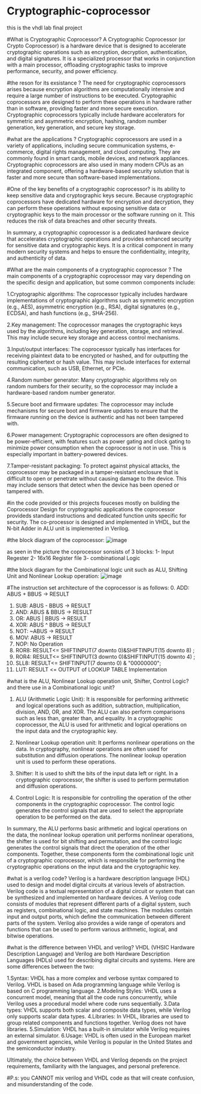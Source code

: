 # Cryptographic-coprocessor
this is the vhdl lab final project 

#What is Cryptographic Coprocessor?
A Cryptographic Coprocessor (or Crypto Coprocessor) is a hardware device that is designed to accelerate cryptographic operations such as encryption, decryption, authentication, and digital signatures. It is a specialized processor that works in conjunction with a main processor, offloading cryptographic tasks to improve performance, security, and power efficiency.

#the reson for its exsistance ?
The need for cryptographic coprocessors arises because encryption algorithms are computationally intensive and require a large number of instructions to be executed. Cryptographic coprocessors are designed to perform these operations in hardware rather than in software, providing faster and more secure execution. Cryptographic coprocessors typically include hardware accelerators for symmetric and asymmetric encryption, hashing, random number generation, key generation, and secure key storage.

#what are the applications ?
Cryptographic coprocessors are used in a variety of applications, including secure communication systems, e-commerce, digital rights management, and cloud computing. They are commonly found in smart cards, mobile devices, and network appliances. Cryptographic coprocessors are also used in many modern CPUs as an integrated component, offering a hardware-based security solution that is faster and more secure than software-based implementations.

#One of the key benefits of a cryptographic coprocessor?
 is its ability to keep sensitive data and cryptographic keys secure. Because cryptographic coprocessors have dedicated hardware for encryption and decryption, they can perform these operations without exposing sensitive data or cryptographic keys to the main processor or the software running on it. This reduces the risk of data breaches and other security threats.
 
 In summary, a cryptographic coprocessor is a dedicated hardware device that accelerates cryptographic operations and provides enhanced security for sensitive data and cryptographic keys. It is a critical component in many modern security systems and helps to ensure the confidentiality, integrity, and authenticity of data.
 
 #What are the main components of a cryptographic coprocessor ?
 The main components of a cryptographic coprocessor may vary depending on the specific design and application, but some common components include:

1.Cryptographic algorithms: The coprocessor typically includes hardware implementations of cryptographic algorithms such as symmetric encryption (e.g., AES), asymmetric encryption (e.g., RSA), digital signatures (e.g., ECDSA), and hash functions (e.g., SHA-256).

2.Key management: The coprocessor manages the cryptographic keys used by the algorithms, including key generation, storage, and retrieval. This may include secure key storage and access control mechanisms.

3.Input/output interfaces: The coprocessor typically has interfaces for receiving plaintext data to be encrypted or hashed, and for outputting the resulting ciphertext or hash value. This may include interfaces for external communication, such as USB, Ethernet, or PCIe.

4.Random number generator: Many cryptographic algorithms rely on random numbers for their security, so the coprocessor may include a hardware-based random number generator.

5.Secure boot and firmware updates: The coprocessor may include mechanisms for secure boot and firmware updates to ensure that the firmware running on the device is authentic and has not been tampered with.

6.Power management: Cryptographic coprocessors are often designed to be power-efficient, with features such as power gating and clock gating to minimize power consumption when the coprocessor is not in use. This is especially important in battery-powered devices.

7.Tamper-resistant packaging: To protect against physical attacks, the coprocessor may be packaged in a tamper-resistant enclosure that is difficult to open or penetrate without causing damage to the device. This may include sensors that detect when the device has been opened or tampered with.

#in the code provided or this projects fouceses mostly on building the Coprocessor Design for cryptographic applications 
the coprocessor provideds standard instructions and dedicated function units specific for security. The co-processor is designed and implemented in VHDL, but the N-bit Adder in ALU unit is implemented in Verilog. 

#the block diagram of the coprocessor:
![image](https://user-images.githubusercontent.com/88723929/235752097-8059d940-0b2c-46c0-93dd-3d4cf9cf1fc0.png)

as seen in the picture the coprocessor sonsists of 3 blocks: 1- Input Regester
                                                             2- 16x16 Register file
                                                             3- combinational Logic

#the block diagram for the Combinational logic unit such as ALU, Shifting Unit and Nonlinear Lookup operation:
![image](https://user-images.githubusercontent.com/88723929/235754164-1e5d9df9-2b19-4993-8551-e8d254dfb590.png)


#The instruction set architecture of the coprocessor is as follows:
0. ADD: ABUS + BBUS -> RESULT
1. SUB: ABUS - BBUS -> RESULT
2. AND: ABUS & BBUS -> RESULT
3. OR: ABUS | BBUS -> RESULT
4. XOR: ABUS ^ BBUS -> RESULT
5. NOT: ~ABUS -> RESULT
6. MOV: ABUS -> RESULT
7. NOP: No Operation
8. ROR8: RESULT<= SHIFTINPUT(7 downto 0)&SHIFTINPUT(15 downto 8) ;
9. ROR4: RESULT<= SHIFTINPUT(3 downto 0)&SHIFTINPUT(15 downto 4) ;
10. SLL8: RESULT<= SHIFTINPUT(7 downto 0) & "00000000";
11. LUT: RESULT <= OUTPUT of LOOKUP TABLE Implementation


#what is the ALU, Nonlinear Lookup operation unit, Shifter, Control Logic? and there use in a Combinational logic unit?
1. ALU (Arithmetic Logic Unit): It is responsible for performing arithmetic and logical operations such as addition, subtraction, multiplication, division, AND, OR, and XOR. The ALU can also perform comparisons such as less than, greater than, and equality. In a cryptographic coprocessor, the ALU is used for arithmetic and logical operations on the input data and the cryptographic key.

2. Nonlinear Lookup operation unit: It performs nonlinear operations on the data. In cryptography, nonlinear operations are often used for substitution and diffusion operations. The nonlinear lookup operation unit is used to perform these operations.

3. Shifter: It is used to shift the bits of the input data left or right. In a cryptographic coprocessor, the shifter is used to perform permutation and diffusion operations.

4. Control Logic: It is responsible for controlling the operation of the other components in the cryptographic coprocessor. The control logic generates the control signals that are used to select the appropriate operation to be performed on the data.

In summary, the ALU performs basic arithmetic and logical operations on the data, the nonlinear lookup operation unit performs nonlinear operations, the shifter is used for bit shifting and permutation, and the control logic generates the control signals that direct the operation of the other components. Together, these components form the combinational logic unit of a cryptographic coprocessor, which is responsible for performing the cryptographic operations on the input data and the cryptographic key.


#what is a verilog code?
Verilog is a hardware description language (HDL) used to design and model digital circuits at various levels of abstraction. Verilog code is a textual representation of a digital circuit or system that can be synthesized and implemented on hardware devices.
A Verilog code consists of modules that represent different parts of a digital system, such as registers, combinational logic, and state machines. The modules contain input and output ports, which define the communication between different parts of the system. Verilog also provides a wide range of operators and functions that can be used to perform various arithmetic, logical, and bitwise operations.

#what is the difference between VHDL and verilog?
VHDL (VHSIC Hardware Description Language) and Verilog are both Hardware Description Languages (HDLs) used for describing digital circuits and systems. Here are some differences between the two:

1.Syntax: VHDL has a more complex and verbose syntax compared to Verilog. VHDL is based on Ada programming language while Verilog is based on C programming language.
2.Modeling Styles: VHDL uses a concurrent model, meaning that all the code runs concurrently, while Verilog uses a procedural model where code runs sequentially.
3.Data types: VHDL supports both scalar and composite data types, while Verilog only supports scalar data types.
4.Libraries: In VHDL, libraries are used to group related components and functions together. Verilog does not have libraries.
5.Simulation: VHDL has a built-in simulator while Verilog requires an external simulator.
6.Usage: VHDL is often used in the European market and government agencies, while Verilog is popular in the United States and the semiconductor industry.

Ultimately, the choice between VHDL and Verilog depends on the project requirements, familiarity with the languages, and personal preference.

#P.s: you CANNOT mix verilog and VHDL code as that will create confusion, and misunderstanding of the code.

